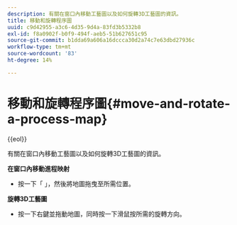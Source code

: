 ```yaml
---
description: 有關在窗口內移動工藝圖以及如何旋轉3D工藝圖的資訊。
title: 移動和旋轉程序圖
uuid: c9d42955-a3c6-4d35-9d4a-83fd3b5332b8
exl-id: f8a0902f-b0f9-494f-aeb5-51b627651c95
source-git-commit: b1dda69a606a16dccca30d2a74c7e63dbd27936c
workflow-type: tm+mt
source-wordcount: '83'
ht-degree: 14%

---
```


# 移動和旋轉程序圖{#move-and-rotate-a-process-map}

{{eol}}

有關在窗口內移動工藝圖以及如何旋轉3D工藝圖的資訊。

**在窗口內移動進程映射**

* 按一下「 」，然後將地圖拖曳至所需位置。

**旋轉3D工藝圖**

* 按一下右鍵並拖動地圖，同時按一下滑鼠按所需的旋轉方向。
